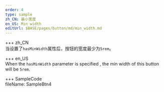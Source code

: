 ```yaml
---
order: 4
type: sample
zh_CN: 最小宽度
en_US: Min width
editUrl: $BASE/pages/button/md/min_width.md
---
```


+++ zh_CN  
当设置了<Code>hasMinWidth</Code>属性后，按钮的宽度最少为<Code>5rem</Code>。

+++ en_US  
When the <Code>hasMinWidth</Code> parameter is specified , the min width of this button will be <Code>5rem</Code>.

+++ SampleCode  
fileName: SampleBtn4
